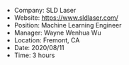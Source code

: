 * Company: SLD Laser
* Website: https://www.sldlaser.com/
* Position: Machine Learning Engineer
* Manager: Wayne Wenhua Wu
* Location: Fremont, CA
* Date: 2020/08/11
* Time: 3 hours
